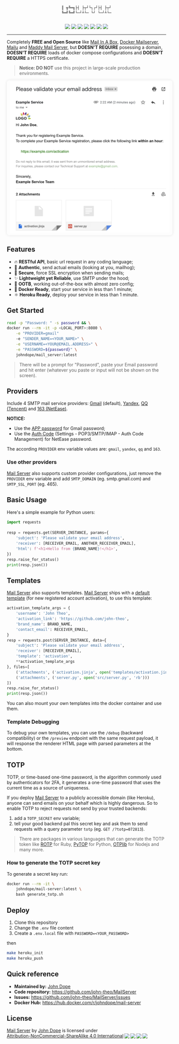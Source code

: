<pre><p align="center"><code>

║ ╦╚═╗├┤ ├┬┘└┐┌┘├┤ ├┬┘
╚═╝╚═╝└─┘┴└─ └┘ └─┘┴└─
</code></p></pre>

<p align="center">
<a href="https://hub.docker.com/r/johndope/mail-server"><img src="https://img.shields.io/docker/pulls/johndope/mail-server.svg" /></a>
<a href="https://github.com/john-theo/MailServer"><img src="https://img.shields.io/github/stars/john-theo/MailServer?label=github stars" /></a>
<img src="https://img.shields.io/badge/language-python-brightgreen.svg" />
<img src="https://img.shields.io/docker/v/johndope/Mail-server?color=green" />
<img src="https://img.shields.io/github/last-commit/john-theo/MailServer?color=blue" />
<img src="https://img.shields.io/github/repo-size/john-theo/MailServer" />
<img src="https://img.shields.io/badge/license-CC_BY--NC--SA_4.0-lightgrey" />
</p>

---

Completely **FREE and Open Source** like [Mail In A Box](https://github.com/mail-in-a-box/mailinabox), [Docker Mailserver](https://github.com/docker-mailserver/docker-mailserver), [Mailu](https://github.com/Mailu/) and [Maddy Mail Server](https://github.com/foxcpp/maddy), but <strong>DOESN'T REQUIRE</strong> posessing a domain, <strong>DOESN'T REQUIRE</strong> loads of docker compose configurations and <strong>DOESN'T REQUIRE</strong> a HTTPS certificate.

> **Notice: DO NOT** use this project in large-scale production environments.

<p align="center">
<img src="imgs/banner.png" width="600" style="border-radius: 8px; box-shadow: 0px 0px 10px rgba(0,0,0,0.1); padding: 5px 10px" />
</p>

## Features

- 🔥 <strong>RESTful API</strong>, basic url request in any coding language;
- 📧 <strong>Authentic</strong>, send actual emails (looking at you, mailhog);
- 🔐 <strong>Secure</strong>, force SSL encryption when sending mails;
- ✨ <strong>Lightweight yet Reliable</strong>, use SMTP under the hood;
- 🚀 <strong>OOTB</strong>, working out-of-the-box with almost zero config;
- 🐳 <strong>Docker Ready</strong>, start your service in less than 1 minute;
- ⚛️ <strong>Heroku Ready</strong>, deploy your service in less than 1 minute.

## Get Started

```bash
read -p "Password: " -s password && \
docker run --rm -it -p <LOCAL_PORT>:8080 \
    -e "PROVIDER=gmail"
    -e "SENDER_NAME=<YOUR_NAME>" \
    -e "USERNAME=<YOUR@EMAIL.ADDRESS>" \
    -e "PASSWORD=${password}" \
    johndope/mail_server:latest
```

> There will be a prompt for "Password", paste your Email password and hit enter (whatever you paste or input will not be shown on the screen).

## Providers

Include 4 SMTP mail service providers: [Gmail](https://support.google.com/mail/answer/7126229?hl=en#zippy=%2Cstep-change-smtp-other-settings-in-your-email-client) (default), [Yandex](https://yandex.com/support/mail/mail-clients/others.html), [QQ (Tencent)](https://service.mail.qq.com/cgi-bin/help?id=28&no=167&subtype=1) and [163 (NetEase)](http://help.163.com/09/1223/14/5R7P3QI100753VB8.html).

**NOTICE:**
- Use the [APP password](https://myaccount.google.com/apppasswords) for Gmail password;
- Use the [Auth Code](#) (Settings - POP3/SMTP/IMAP - Auth Code Management) for NetEase password.

The according `PROVIDER` env variable values are: `gmail`, `yandex`, `qq` and `163`.

### Use other providers

[Mail Server](https://github.com/john-theo/MailServer) also supports custom provider configurations, just remove the `PROVIDER` env variable and add  `SMTP_DOMAIN` (eg. smtp.gmail.com) and `SMTP_SSL_PORT` (eg. 465).

## Basic Usage

Here's a simple example for Python users:

```python
import requests

resp = requests.get(SERVER_INSTANCE, params={
    'subject': 'Please validate your email address',
    'receiver': [RECEIVER_EMAIL, ANOTHER_RECEIVER_EMAIL],
    'html': f'<h1>Hello from {BRAND_NAME}!</h1>',
})
resp.raise_for_status()
print(resp.json())
```

## Templates

[Mail Server](https://github.com/john-theo/MailServer) also supports templates. [Mail Server](https://github.com/john-theo/MailServer) ships with a [default template](https://github.com/john-theo/MailServer/blob/main/templates/activation.jinja) (for new registered account activation), to use this template:

```python
activation_template_args = {
    'username': 'John Theo',
    'activation_link': 'https://github.com/john-theo',
    'brand_name': BRAND_NAME,
    'contact_email': RECEIVER_EMAIL,
}
resp = requests.post(SERVER_INSTANCE, data={
    'subject': 'Please validate your email address',
    'receiver': [RECEIVER_EMAIL],
    'template': 'activation',
    **activation_template_args
}, files=[
    ('attachments', ('activation.jinja', open('templates/activation.jinja', 'rb'))),
    ('attachments', ('server.py', open('src/server.py', 'rb')))
])
resp.raise_for_status()
print(resp.json())
```

You can also mount your own templates into the docker container and use them.

### Template Debugging

To debug your own templates, you can use the `/debug` (backward compatibility) or the `/preview` endpoint with the same request payload, it will response the renderer HTML page with parsed parameters at the bottom.

## TOTP

TOTP, or time-based one-time password, is the algorithm commonly used by authenticators for 2FA, it generates a one-time password that uses the current time as a source of uniqueness.

If you deploy [Mail Server](https://github.com/john-theo/MailServer) to a publicly accessible domain (like Heroku), anyone can send emails on your behalf which is highly dangerous. So to enable TOTP to reject requests not send by your trusted backends:

1. add a `TOTP_SECRET` env variable;
2. tell your good backend pal this secret key and ask them to send requests with a query parameter `totp` (eg. `GET /?totp=072813`).

> There are packages in various languages that can generate the TOTP token like [ROTP](https://github.com/mdp/rotp) for Ruby, [PyTOP](https://github.com/pyauth/pyotp) for Python, [OTPlib](https://github.com/yeojz/otplib) for Nodejs and many more.

### How to generate the TOTP secret key

To generate a secret key run:

```bash
docker run --rm -it \
    johndope/mail-server:latest \
    bash generate_totp.sh
```

## Deploy

1. Clone this repository
2. Change the `.env` file content
3. Create a `.env.local` file with `PASSWORD=<YOUR_PASSWORD>`

then

```bash
make heroku_init
make heroku_push
```

## Quick reference

- **Maintained by:** [John Dope](https://github.com/john-theo)
- **Code repository:** https://github.com/john-theo/MailServer
- **Issues:** https://github.com/john-theo/MailServer/issues
- **Docker Hub:** https://hub.docker.com/r/johndope/mail-server

## License

<p xmlns:cc="http://creativecommons.org/ns#" xmlns:dct="http://purl.org/dc/terms/"><a property="dct:title" rel="cc:attributionURL" href="https://avatars.githubusercontent.com/u/36699957">Mail Server</a> by <a rel="cc:attributionURL dct:creator" property="cc:attributionName" href="https://github.com/john-theo">John Dope</a> is licensed under <a href="http://creativecommons.org/licenses/by-nc-sa/4.0/?ref=chooser-v1" target="_blank" rel="license noopener noreferrer" style="display:inline-block;">Attribution-NonCommercial-ShareAlike 4.0 International<img style="height:18px;margin-left:3px;vertical-align:text-bottom;" src="https://mirrors.creativecommons.org/presskit/icons/cc.svg?ref=chooser-v1"><img style="height:18px;margin-left:3px;vertical-align:text-bottom;" src="https://mirrors.creativecommons.org/presskit/icons/by.svg?ref=chooser-v1"><img style="height:18px;margin-left:3px;vertical-align:text-bottom;" src="https://mirrors.creativecommons.org/presskit/icons/nc.svg?ref=chooser-v1"><img style="height:18px;margin-left:3px;vertical-align:text-bottom;" src="https://mirrors.creativecommons.org/presskit/icons/sa.svg?ref=chooser-v1"></a></p>